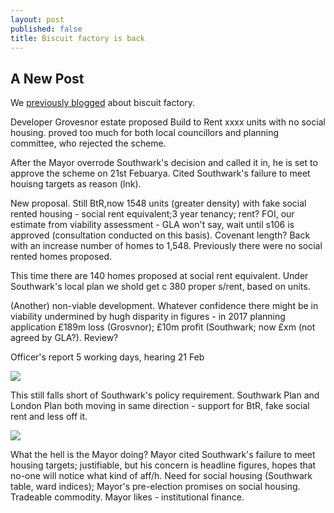 ```yaml
---
layout: post
published: false
title: Biscuit factory is back
---
```

## A New Post
We [previously blogged](http://35percent.org/2018-09-25-grosvenor-taking-the-biscuit-factory/) about biscuit factory.

Developer Grovesnor estate proposed Build to Rent xxxx units with no social housing.  proved too much for both local councillors and planning committee, who rejected the scheme.

After the Mayor overrode Southwark's decision and called it in, he is set to approve the scheme on 21st Febuarya. Cited Southwark's failure to meet houisng targets as reason (lnk).

New proposal. Still BtR,now 1548 units (greater density) with fake social rented housing - social rent equivalent;3 year tenancy; rent? FOI, our estimate from viability assessment - GLA won't say, wait until s106 is approved (consultation conducted on this basis).  Covenant length? 
Back with an increase number of homes to 1,548. Previously there were no social rented homes proposed.

This time there are 140 homes proposed at social rent equivalent.  Under Southwark's local plan we shold get c 380 proper s/rent, based on units.

(Another) non-viable development. Whatever confidence there might be in viability undermined by hugh disparity in figures - in 2017 planning application £189m loss (Grosvnor); £10m profit (Southwark; now £xm (not agreed by GLA?).  Review?

Officer's report 5 working days, hearing 21 Feb 

![](http://35percent.org/img/biscuittotals.png)

This still falls short of Southwark's policy requirement. Southwark Plan and London Plan both moving in same direction - support for BtR, fake social rent and less off it.

![](http://35percent.org/img/biscuitoutputs.png)

What the hell is the Mayor doing?  Mayor cited Southwark's failure to meet housing targets; justifiable, but his concern is headline figures, hopes that no-one will notice what kind of aff/h. Need for social housing (Southwark table, ward indices); Mayor's pre-election promises on social housing. Tradeable commodity. Mayor likes - institutional finance.
